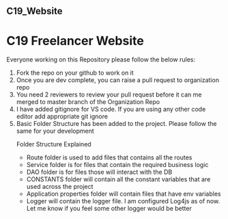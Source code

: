 ## C19_Website
# C19  Freelancer Website<br/>  
Everyone working on this Repository please follow the below rules:
<ol>
<li>Fork the repo on your github to work on it</li>
<li>Once you are dev complete, you can raise a pull request to organization repo</li>
<li>You need 2 reviewers to review your pull request before it can me merged to master branch of the Organization Repo</li>
<li>I have added gitignore for VS code. If you are using any other code editor add appropriate git ignore</li>
<li> Basic Folder Structure has been added to the project. Please follow the same for your development</li>

Folder Structure Explained
<ul>
<li>Route folder is used to add files that contains all the routes</li>
<li>Service folder is for files that contain the required business logic </li>
<li> DAO folder is for files those will interact with the DB </li>
<li> CONSTANTS folder will contain all the constant variables that are used across the project </li>
<li> Application properties folder will contain files that have env variables </li>
<li> Logger will contain the logger file. I am configured Log4js as of now. Let me know if you feel some other logger would be better </li>
 
<ul>

</ol>